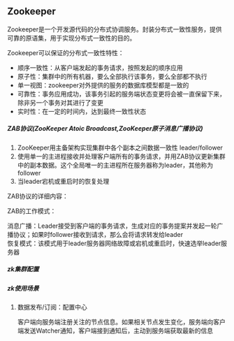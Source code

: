 ## Zookeeper

Zookeeper是一个开发源代码的分布式协调服务。封装分布式一致性服务，提供可靠的原语集，用于实现分布式一致性的目的。

Zookeeper可以保证的分布式一致性特性：

* 顺序一致性：从客户端发起的事务请求，按照发起的顺序应用
* 原子性：集群中的所有机器，要么全部执行该事务，要么全部都不执行
* 单一视图：zookeeper对外提供的服务的数据库模型都是一致的
* 可靠性：事务应用成功，该事务引起的服务端状态变更将会被一直保留下来，除非另一个事务对其进行了变更
* 实时性：在一定的时间内，达到最终一致性状态

#####  ZAB协议(ZooKeeper Atoic Broadcast,ZooKeeper原子消息广播协议)

1. ZooKeeper用主备架构实现集群中各个副本之间数据一致性 leader/follower
2. 使用单一的主进程接收并处理客户端所有的事务请求，并用ZAB协议更新集群中的副本数据。这个全局唯一的主进程所在服务器称为leader，其他称为follower
3. 当leader宕机或重启时的恢复处理

ZAB协议的详细内容：

ZAB的工作模式：

消息广播：Leader接受到客户端的事务请求，生成对应的事务提案并发起一轮广播协议；如果时follower接收到请求，那么会将请求转发给leader <br>
恢复模式：该模式用于leader服务器网络故障或宕机或重启时，快速选举leader服务器 <br>

##### zk集群配置


##### zk使用场景

1. 数据发布/订阅：配置中心

    客户端向服务端注册关注的节点信息。如果相关节点发生变化，服务端向客户端发送Watcher通知，客户端接到通知后，主动到服务端获取最新的信息
